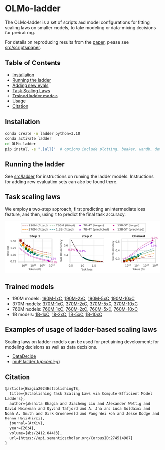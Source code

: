 
# OLMo-ladder

The OLMo-ladder is a set of scripts and model configurations for fitting scaling laws on smaller models, to take modeling or data-mixing decisions for pretraining. 

For details on reproducing results from the [paper](https://arxiv.org/pdf/2412.04403), please see [src/scripts/paper](src/scripts/paper/README.md).

## Table of Contents

- [Installation](#installation)
- [Running the ladder](#running-the-ladder)
- [Adding new evals](#adding-new-evals)
- [Task Scaling Laws](#task-scaling-laws)
- [Trained ladder models](#trained-models)
- [Usage](#examples-of-usage-of-ladder-based-scaling-laws)
- [Citation](#citation)


## Installation

```bash
conda create -n ladder python=3.10
conda activate ladder
cd OLMo-ladder
pip install -e ".[all]"  # options include plotting, beaker, wandb, dev, ladder
```

## Running the ladder

See [src/ladder](src/ladder/README.md) for instructions on running the ladder models. 
Instructions for adding new evaluation sets can also be found there.

## Task scaling laws

We employ a two-step approach, first predicting an intermediate loss feature, and then, using it to predict the final task accuracy. 

![MMLU two-step prediction](src/scripts/paper/figures/mmlu_complete.png)


## Trained models

* 190M models: [190M-1xC](), [190M-2xC](), [190M-5xC](), [190M-10xC]()
* 370M models: [370M-1xC](), [370M-2xC](), [370M-5xC](), [370M-10xC]()
* 760M models: [760M-1xC](), [760M-2xC](), [760M-5xC](), [760M-10xC]()
* 1B  models: [1B-1xC](), [1B-2xC](), [1B-5xC](), [1B-10xC]()

## Examples of usage of ladder-based scaling laws

Scaling laws on ladder models can be used for pretraining development; for modeling decisions as well as data decisions. 

* [DataDecide](https://github.com/allenai/DataDecide)
* [muP ladder (_upcoming_)]()

## Citation

```
@article{Bhagia2024EstablishingTS,
  title={Establishing Task Scaling Laws via Compute-Efficient Model Ladders},
  author={Akshita Bhagia and Jiacheng Liu and Alexander Wettig and David Heineman and Oyvind Tafjord and A. Jha and Luca Soldaini and Noah A. Smith and Dirk Groeneveld and Pang Wei Koh and Jesse Dodge and Hanna Hajishirzi},
  journal={ArXiv},
  year={2024},
  volume={abs/2412.04403},
  url={https://api.semanticscholar.org/CorpusID:274514987}
}
```